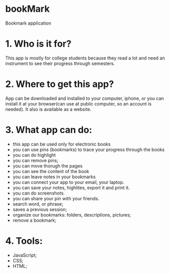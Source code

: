 # bookMark
Bookmark application

# 1. Who is it for? 
This app is mostly for college students because they read a lot and need an instrument to see their progress through semesters. 

# 2. Where to get this app?
App can be downloaded and installed to your computer, iphone, or you can install it
at your browser(can use at public computer, so  an account is needed). It also is available as a website. 

# 3. What app can do:
- this app can be used only for electronic books
- you can use pins (bookmarks) to trace your progress through the books
- you can do highlight
- you can remove pins;
- you can move thorugh the pages
- you can see the content of the book
- you can leave notes in your bookmarks
- you can connect your app to your email, your laptop.
- you can save your notes, highlites, export it and print it.
- you can do screenshots.
- you can share your pin with your friends.
- search word, or phrase; 
- saves a previous session;
- organize our bookmarks: folders, descriptions, pictures;
- remove a bookmark;

# 4. Tools: 
- JavaScript;
- CSS;
- HTML;